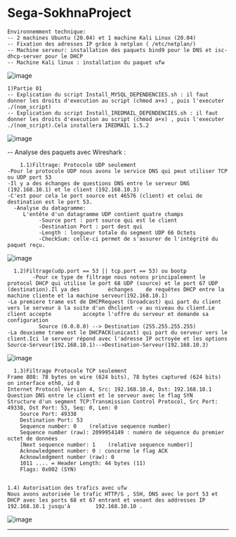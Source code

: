 # Sega-SokhnaProject
	Environnemment technique: 
	-- 2 machines Ubuntu (20.04) et 1 machine Kali Linux (20.04)
	-- Fixation des adresses IP grâce à netplan ( /etc/netplan/)
	-- Machine serveur: installation des paquets bind9 pour le DNS et isc-dhcp-server pour le DHCP
	-- Machine Kali linux : installation du paquet ufw
![image](https://user-images.githubusercontent.com/99363547/161441647-3c5c3f20-3b9a-4823-9047-e8a52232b1bf.png)

	1)Partie 01
	-- Explication du script Install_MYSQL_DEPENDENCIES.sh : il faut donner les droits d'execution au script (chmod a+x) , puis l'executer ./(nom_script)
	-- Explication du script Install_IREDMAIL_DEPENDENCIES.sh : il faut donner les droits d'execution au script (chmod a+x) , puis l'executer ./(nom_script).Cela installera IREDMAIL 1.5.2
![image](https://user-images.githubusercontent.com/99363547/161440942-a6ff7e28-2f08-493a-ac1d-478ad822ba07.png)




-- Analyse des paquets avec Wireshark :

      	1.1)Filtrage: Protocole UDP seulement
    -Pour le protocole UDP nous avons le service DNS qui peut utiliser TCP ou UDP port 53
    -Il y a des échanges de questions DNS entre le serveur DNS (192.168.10.1) et le client (192.168.10.3)
    -C'est pour cela le port source est 46576 (client) et celui de destination est le port 53.
	  -Analyse du datagramme:
	     L'entête d'un datagramme UDP contient quatre champs
	          -Source port : port source qui est le client
	          -Destination Port : port dest qui 
	          -Length : longueur totale du segment UDP 66 Octets
	          -CheckSum: celle-ci permet de s'assurer de l'intégrité du paquet reçu.
![image](https://user-images.githubusercontent.com/99363547/161439560-0849eff3-84c6-4fac-8a91-34a1af9f592f.png)


      1.2)Filtrage(udp.port == 53 || tcp.port == 53) ou bootp 
			-Pour ce type de filtrage nous notons principalement le protocol DHCP qui utilise le port 68 UDP (source) et le port 67 UDP (destination).Il ya des 		échanges    de requêtes DHCP entre la machine cliente et la machine serveur(192.168.10.1)
  	-La premiere trame est de DHCPRequest (broadcast) qui part du client vers le serveur à la suite d'un dhclient -v au niveau du client.Le client accepte          accepte l'offre du serveur et demande sa configuration
	          Source (0.0.0.0) --> Destination (255.255.255.255)
  	-La deuxieme trame est le DHCPACK(unicast) qui part du serveur vers le client.Ici le serveur répond avec l'adresse IP octroyée et les options
	Source-Serveur(192.168.10.1)-->Destination-Serveur(192.168.10.3)
![image](https://user-images.githubusercontent.com/99363547/161440718-1e5d67ad-52d2-466d-8474-494d9fc867ee.png)

	

      1.3)Filtrage Protocole TCP seulement
  	Frame 808: 78 bytes on wire (624 bits), 78 bytes captured (624 bits) on interface eth0, id 0
  	Internet Protocol Version 4, Src: 192.168.10.4, Dst: 192.168.10.1 Question DNS entre le client et le serveur avec le flag SYN
  	Structure d'un segment TCP:Transmission Control Protocol, Src Port: 49338, Dst Port: 53, Seq: 0, Len: 0
    	Source Port: 49338
    	Destination Port: 53
    	Sequence number: 0    (relative sequence number)
    	Sequence number (raw): 2099954149 : numéro de séquence du premier octet de données
    	[Next sequence number: 1    (relative sequence number)]
    	Acknowledgment number: 0 : concerne le flag ACK
    	Acknowledgment number (raw): 0
    	1011 .... = Header Length: 44 bytes (11)
    	Flags: 0x002 (SYN)

    
  	1.4) Autorisation des trafics avec ufw
  	Nous avons autorisée le trafic HTTP/S , SSH, DNS avec le port 53 et DHCP avec les ports 68 et 67 entrant et venant des addresses IP 192.168.10.1 jusqu'à       	192.168.10.10 .
![image](https://user-images.githubusercontent.com/99363547/161440779-5956b1f3-3af5-40c2-863a-bff045791886.png)

	
	
	
------------------------------------------------------------------------------------------------------------------------------------------------------------		
    

